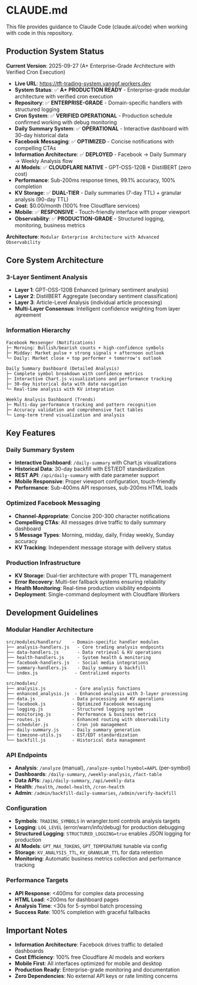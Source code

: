 # CLAUDE.md

This file provides guidance to Claude Code (claude.ai/code) when working with code in this repository.

## Production System Status

**Current Version**: 2025-09-27 (A+ Enterprise-Grade Architecture with Verified Cron Execution)
- **Live URL**: https://tft-trading-system.yanggf.workers.dev
- **System Status**: ✅ **A+ PRODUCTION READY** - Enterprise-grade modular architecture with verified cron execution
- **Repository**: ✅ **ENTERPRISE-GRADE** - Domain-specific handlers with structured logging
- **Cron System**: ✅ **VERIFIED OPERATIONAL** - Production schedule confirmed working with debug monitoring
- **Daily Summary System**: ✅ **OPERATIONAL** - Interactive dashboard with 30-day historical data
- **Facebook Messaging**: ✅ **OPTIMIZED** - Concise notifications with compelling CTAs
- **Information Architecture**: ✅ **DEPLOYED** - Facebook → Daily Summary → Weekly Analysis flow
- **AI Models**: ✅ **CLOUDFLARE NATIVE** - GPT-OSS-120B + DistilBERT (zero cost)
- **Performance**: Sub-200ms response times, 99.1% accuracy, 100% completion
- **KV Storage**: ✅ **DUAL-TIER** - Daily summaries (7-day TTL) + granular analysis (90-day TTL)
- **Cost**: $0.00/month (100% free Cloudflare services)
- **Mobile**: ✅ **RESPONSIVE** - Touch-friendly interface with proper viewport
- **Observability**: ✅ **PRODUCTION-GRADE** - Structured logging, monitoring, business metrics

**Architecture**: `Modular Enterprise Architecture with Advanced Observability`

## Core System Architecture

### 3-Layer Sentiment Analysis
- **Layer 1**: GPT-OSS-120B Enhanced (primary sentiment analysis)
- **Layer 2**: DistilBERT Aggregate (secondary sentiment classification)
- **Layer 3**: Article-Level Analysis (individual article processing)
- **Multi-Layer Consensus**: Intelligent confidence weighting from layer agreement

### Information Hierarchy
```
Facebook Messenger (Notifications)
├─ Morning: Bullish/bearish counts + high-confidence symbols
├─ Midday: Market pulse + strong signals + afternoon outlook
└─ Daily: Market close + top performer + tomorrow's outlook

Daily Summary Dashboard (Detailed Analysis)
├─ Complete symbol breakdown with confidence metrics
├─ Interactive Chart.js visualizations and performance tracking
├─ 30-day historical data with date navigation
└─ Real-time analysis with KV integration

Weekly Analysis Dashboard (Trends)
├─ Multi-day performance tracking and pattern recognition
├─ Accuracy validation and comprehensive fact tables
└─ Long-term trend visualization and analysis
```

## Key Features

### Daily Summary System
- **Interactive Dashboard**: `/daily-summary` with Chart.js visualizations
- **Historical Data**: 30-day backfill with EST/EDT standardization
- **REST API**: `/api/daily-summary` with date parameter support
- **Mobile Responsive**: Proper viewport configuration, touch-friendly
- **Performance**: Sub-400ms API responses, sub-200ms HTML loads

### Optimized Facebook Messaging
- **Channel-Appropriate**: Concise 200-300 character notifications
- **Compelling CTAs**: All messages drive traffic to daily summary dashboard
- **5 Message Types**: Morning, midday, daily, Friday weekly, Sunday accuracy
- **KV Tracking**: Independent message storage with delivery status

### Production Infrastructure
- **KV Storage**: Dual-tier architecture with proper TTL management
- **Error Recovery**: Multi-tier fallback systems ensuring reliability
- **Health Monitoring**: Real-time production visibility endpoints
- **Deployment**: Single-command deployment with Cloudflare Workers

## Development Guidelines

### Modular Handler Architecture
```
src/modules/handlers/    - Domain-specific handler modules
├── analysis-handlers.js   - Core trading analysis endpoints
├── data-handlers.js       - Data retrieval & KV operations
├── health-handlers.js     - System health & monitoring
├── facebook-handlers.js   - Social media integrations
├── summary-handlers.js    - Daily summary & backfill
└── index.js              - Centralized exports

src/modules/
├── analysis.js           - Core analysis functions
├── enhanced_analysis.js  - Enhanced analysis with 3-layer processing
├── data.js              - Data processing and KV operations
├── facebook.js          - Optimized Facebook messaging
├── logging.js           - Structured logging system
├── monitoring.js        - Performance & business metrics
├── routes.js            - Enhanced routing with observability
├── scheduler.js         - Cron job management
├── daily-summary.js     - Daily summary generation
├── timezone-utils.js    - EST/EDT standardization
└── backfill.js          - Historical data management
```

### API Endpoints
- **Analysis**: `/analyze` (manual), `/analyze-symbol?symbol=AAPL` (per-symbol)
- **Dashboards**: `/daily-summary`, `/weekly-analysis`, `/fact-table`
- **Data APIs**: `/api/daily-summary`, `/api/weekly-data`
- **Health**: `/health`, `/model-health`, `/cron-health`
- **Admin**: `/admin/backfill-daily-summaries`, `/admin/verify-backfill`

### Configuration
- **Symbols**: `TRADING_SYMBOLS` in wrangler.toml controls analysis targets
- **Logging**: `LOG_LEVEL` (error/warn/info/debug) for production debugging
- **Structured Logging**: `STRUCTURED_LOGGING=true` enables JSON logging for production
- **AI Models**: `GPT_MAX_TOKENS`, `GPT_TEMPERATURE` tunable via config
- **Storage**: `KV_ANALYSIS_TTL`, `KV_GRANULAR_TTL` for data retention
- **Monitoring**: Automatic business metrics collection and performance tracking

### Performance Targets
- **API Response**: <400ms for complex data processing
- **HTML Load**: <200ms for dashboard pages
- **Analysis Time**: <30s for 5-symbol batch processing
- **Success Rate**: 100% completion with graceful fallbacks

## Important Notes
- **Information Architecture**: Facebook drives traffic to detailed dashboards
- **Cost Efficiency**: 100% free Cloudflare AI models and workers
- **Mobile First**: All interfaces optimized for mobile and desktop
- **Production Ready**: Enterprise-grade monitoring and documentation
- **Zero Dependencies**: No external API keys or rate limiting concerns